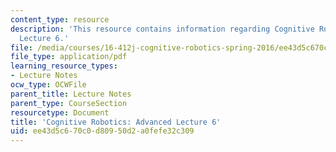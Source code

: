 ```yaml
---
content_type: resource
description: 'This resource contains information regarding Cognitive Robotics: Advanced
  Lecture 6.'
file: /media/courses/16-412j-cognitive-robotics-spring-2016/ee43d5c670c0d80950d2a0fefe32c309_MIT16_412JS16_L19.pdf
file_type: application/pdf
learning_resource_types:
- Lecture Notes
ocw_type: OCWFile
parent_title: Lecture Notes
parent_type: CourseSection
resourcetype: Document
title: 'Cognitive Robotics: Advanced Lecture 6'
uid: ee43d5c6-70c0-d809-50d2-a0fefe32c309
---
```

